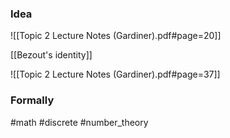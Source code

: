 ### Idea
![[Topic 2 Lecture Notes (Gardiner).pdf#page=20]]

[[Bezout's identity]]

![[Topic 2 Lecture Notes (Gardiner).pdf#page=37]]
### Formally

#math #discrete #number_theory 



